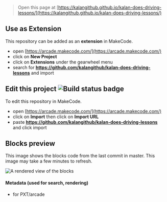  


> Open this page at [https://kalangithub.github.io/kalan-does-driving-lessons/](https://kalangithub.github.io/kalan-does-driving-lessons/)

## Use as Extension

This repository can be added as an **extension** in MakeCode.

* open [https://arcade.makecode.com/](https://arcade.makecode.com/)
* click on **New Project**
* click on **Extensions** under the gearwheel menu
* search for **https://github.com/kalangithub/kalan-does-driving-lessons** and import

## Edit this project ![Build status badge](https://github.com/kalangithub/kalan-does-driving-lessons/workflows/MakeCode/badge.svg)

To edit this repository in MakeCode.

* open [https://arcade.makecode.com/](https://arcade.makecode.com/)
* click on **Import** then click on **Import URL**
* paste **https://github.com/kalangithub/kalan-does-driving-lessons** and click import

## Blocks preview

This image shows the blocks code from the last commit in master.
This image may take a few minutes to refresh.

![A rendered view of the blocks](https://github.com/kalangithub/kalan-does-driving-lessons/raw/master/.github/makecode/blocks.png)

#### Metadata (used for search, rendering)

* for PXT/arcade
<script src="https://makecode.com/gh-pages-embed.js"></script><script>makeCodeRender("{{ site.makecode.home_url }}", "{{ site.github.owner_name }}/{{ site.github.repository_name }}");</script>
